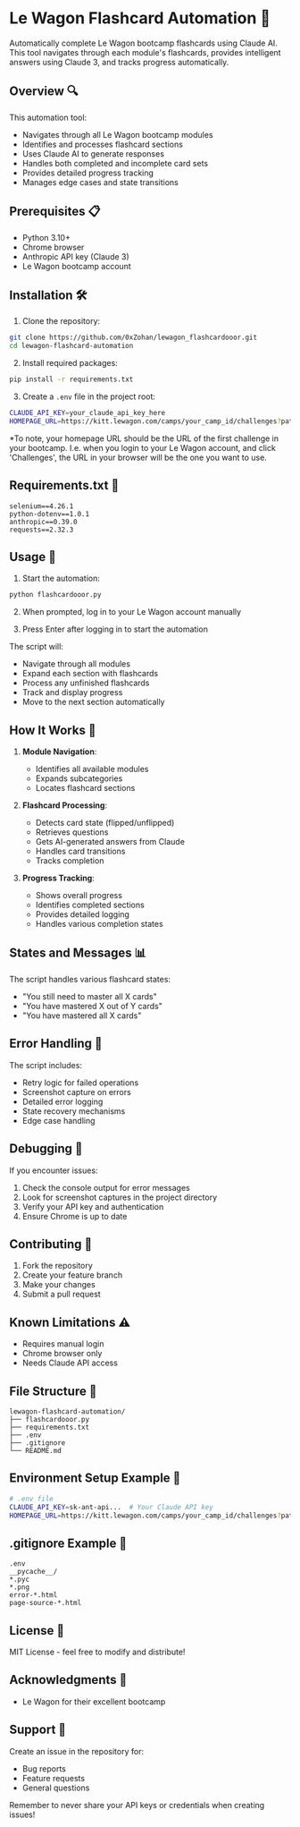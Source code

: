 # Le Wagon Flashcard Automation 🎴

Automatically complete Le Wagon bootcamp flashcards using Claude AI. This tool navigates through each module's flashcards, provides intelligent answers using Claude 3, and tracks progress automatically.

## Overview 🔍

This automation tool:
- Navigates through all Le Wagon bootcamp modules
- Identifies and processes flashcard sections
- Uses Claude AI to generate responses
- Handles both completed and incomplete card sets
- Provides detailed progress tracking
- Manages edge cases and state transitions

## Prerequisites 📋

- Python 3.10+
- Chrome browser
- Anthropic API key (Claude 3)
- Le Wagon bootcamp account

## Installation 🛠️

1. Clone the repository:
```bash
git clone https://github.com/0xZohan/lewagon_flashcardooor.git
cd lewagon-flashcard-automation
```

2. Install required packages:
```bash
pip install -r requirements.txt
```

3. Create a `.env` file in the project root:
```bash
CLAUDE_API_KEY=your_claude_api_key_here
HOMEPAGE_URL=https://kitt.lewagon.com/camps/your_camp_id/challenges?path=your_path_here
```
*To note, your homepage URL should be the URL of the first challenge in your bootcamp. I.e. when you login to your Le Wagon account, and click 'Challenges', the URL in your browser will be the one you want to use.

## Requirements.txt 📄
```
selenium==4.26.1
python-dotenv==1.0.1
anthropic==0.39.0
requests==2.32.3
```

## Usage 🚀

1. Start the automation:
```bash
python flashcardooor.py
```

2. When prompted, log in to your Le Wagon account manually

3. Press Enter after logging in to start the automation

The script will:
- Navigate through all modules
- Expand each section with flashcards
- Process any unfinished flashcards
- Track and display progress
- Move to the next section automatically

## How It Works 🔧

1. **Module Navigation**: 
   - Identifies all available modules
   - Expands subcategories
   - Locates flashcard sections

2. **Flashcard Processing**:
   - Detects card state (flipped/unflipped)
   - Retrieves questions
   - Gets AI-generated answers from Claude
   - Handles card transitions
   - Tracks completion

3. **Progress Tracking**:
   - Shows overall progress
   - Identifies completed sections
   - Provides detailed logging
   - Handles various completion states

## States and Messages 📊

The script handles various flashcard states:
- "You still need to master all X cards"
- "You have mastered X out of Y cards"
- "You have mastered all X cards"

## Error Handling 🛟

The script includes:
- Retry logic for failed operations
- Screenshot capture on errors
- Detailed error logging
- State recovery mechanisms
- Edge case handling

## Debugging 🐛

If you encounter issues:
1. Check the console output for error messages
2. Look for screenshot captures in the project directory
3. Verify your API key and authentication
4. Ensure Chrome is up to date

## Contributing 🤝

1. Fork the repository
2. Create your feature branch
2. Make your changes
3. Submit a pull request

## Known Limitations ⚠️

- Requires manual login
- Chrome browser only
- Needs Claude API access

## File Structure 📁
```
lewagon-flashcard-automation/
├── flashcardooor.py
├── requirements.txt
├── .env
├── .gitignore
└── README.md
```

## Environment Setup Example 🔑
```bash
# .env file
CLAUDE_API_KEY=sk-ant-api...  # Your Claude API key
HOMEPAGE_URL=https://kitt.lewagon.com/camps/your_camp_id/challenges?path=your_path_here
```

## .gitignore Example 📝
```
.env
__pycache__/
*.pyc
*.png
error-*.html
page-source-*.html
```

## License 📜

MIT License - feel free to modify and distribute!

## Acknowledgments 🙏

- Le Wagon for their excellent bootcamp

## Support 💪

Create an issue in the repository for:
- Bug reports
- Feature requests
- General questions

Remember to never share your API keys or credentials when creating issues!